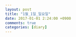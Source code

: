 ```yaml
---
layout: post
title: "1월_1일_일요일"
date: 2017-01-01 2:24:00 +0900
comments: true 
categories: [diary] 
---
```

